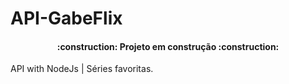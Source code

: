 # API-GabeFlix
<h4 align="center"> 
    :construction:  Projeto em construção  :construction:
</h4>
API with NodeJs | Séries favoritas.
